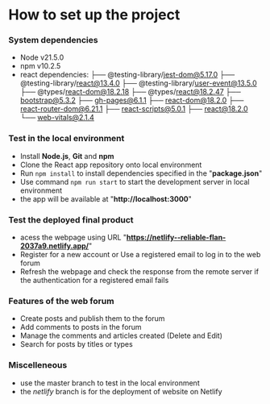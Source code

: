 # How to set up the project
### System dependencies
- Node v21.5.0
- npm v10.2.5
- react dependencies: 
    ├── @testing-library/jest-dom@5.17.0
    ├── @testing-library/react@13.4.0
    ├── @testing-library/user-event@13.5.0
    ├── @types/react-dom@18.2.18
    ├── @types/react@18.2.47
    ├── bootstrap@5.3.2
    ├── gh-pages@6.1.1
    ├── react-dom@18.2.0
    ├── react-router-dom@6.21.1
    ├── react-scripts@5.0.1
    ├── react@18.2.0
    └── web-vitals@2.1.4

### Test in the local environment
- Install **Node.js**, **Git** and **npm**
- Clone the React app repository onto local environment
- Run ```npm install``` to install dependencies specified in the "**package.json**"
- Use command ```npm run start``` to start the development server in local environment
- the app will be available at "**http://localhost:3000**"

### Test the deployed final product
- acess the webpage using URL "**https://netlify--reliable-flan-2037a9.netlify.app/**" 
- Register for a new account or Use a registered email to log in to the web forum
- Refresh the webpage and check the response from the remote server if the authentication for a registered email fails

### Features of the web forum
- Create posts and publish them to the forum
- Add comments to posts in the forum
- Manage the comments and articles created (Delete and Edit)
- Search for posts by titles or types

### Miscelleneous
- use the master branch to test in the local environment
- the *netlify* branch is for the deployment of website on Netlify
